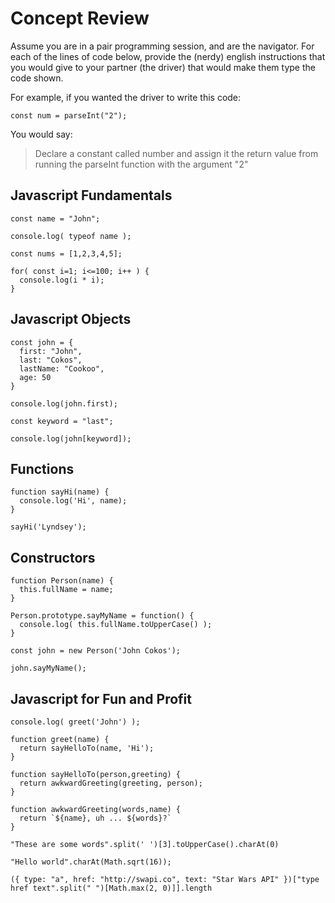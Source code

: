 # Concept Review

Assume you are in a pair programming session, and are the navigator.  For each of the lines of code below, provide the (nerdy) english instructions that you would give to your partner (the driver) that would make them type the code shown.

For example, if you wanted the driver to write this code:

```
const num = parseInt("2");
```

You would say:
> Declare a constant called number and assign it the return value from running the parseInt function with the argument "2"

## Javascript Fundamentals

```
const name = "John";
```

```
console.log( typeof name );
```

```
const nums = [1,2,3,4,5];
```

```
for( const i=1; i<=100; i++ ) {
  console.log(i * i);
}
```

## Javascript Objects

```
const john = {
  first: "John",
  last: "Cokos",
  lastName: "Cookoo",
  age: 50
}
```

```
console.log(john.first);
```

```
const keyword = "last";
```

```
console.log(john[keyword]); 
```


## Functions

```
function sayHi(name) {
  console.log('Hi', name);
}
```

```
sayHi('Lyndsey');
```




## Constructors

```
function Person(name) {
  this.fullName = name;
}
```

```
Person.prototype.sayMyName = function() {
  console.log( this.fullName.toUpperCase() );
}
```

```
const john = new Person('John Cokos');
```

```
john.sayMyName();
```

## Javascript for Fun and Profit

```
console.log( greet('John') );

function greet(name) { 
  return sayHelloTo(name, 'Hi');
}

function sayHelloTo(person,greeting) {
  return awkwardGreeting(greeting, person);
}

function awkwardGreeting(words,name) {
  return `${name}, uh ... ${words}?`
}
```

```
"These are some words".split(' ')[3].toUpperCase().charAt(0)
```

```
"Hello world".charAt(Math.sqrt(16));
```

```
({ type: "a", href: "http://swapi.co", text: "Star Wars API" })["type href text".split(" ")[Math.max(2, 0)]].length
```
